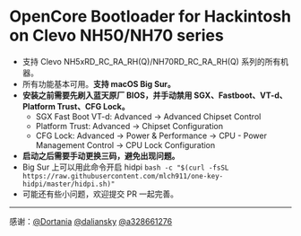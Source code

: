 # OpenCore Bootloader for Hackintosh on Clevo NH50/NH70 series
+ 支持 Clevo NH5xRD_RC_RA_RH(Q)/NH70RD_RC_RA_RH(Q) 系列的所有机器。
+ 所有功能基本可用。**支持 macOS Big Sur。**
+ **安装之前需要先刷入蓝天原厂 BIOS，并手动禁用 SGX、Fastboot、VT-d、Platform Trust、CFG Lock。**
    - SGX Fast Boot VT-d: Advanced -> Advanced Chipset Control
    - Platform Trust: Advanced -> Chipset Configuration
    - CFG Lock: Advanced -> Power & Performance -> CPU - Power Management Control -> CPU Lock Configuration
+ **启动之后需要手动更换三码，避免出现问题。**
+ Big Sur 上可以用此命令开启 hidpi `bash -c "$(curl -fsSL https://raw.githubusercontent.com/mlch911/one-key-hidpi/master/hidpi.sh)"`
+ 可能还有些小问题，欢迎提交 PR 一起完善。
-----------------------------------------
感谢：[@Dortania](https://github.com/dortania) [@daliansky](https://github.com/daliansky) [@a328661276](https://github.com/a328661276)
